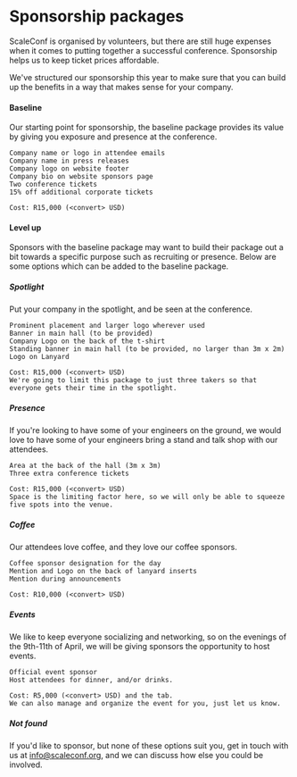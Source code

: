 # Sponsorship packages

ScaleConf is organised by volunteers, but there are still huge expenses when
it comes to putting together a successful conference. Sponsorship helps us to
keep ticket prices affordable.

We've structured our sponsorship this year to make sure that you can build
up the benefits in a way that makes sense for your company.

#### Baseline

Our starting point for sponsorship, the baseline package provides its value
by giving you exposure and presence at the conference.

    Company name or logo in attendee emails
    Company name in press releases
    Company logo on website footer
    Company bio on website sponsors page
    Two conference tickets
    15% off additional corporate tickets
    
    Cost: R15,000 (<convert> USD)

#### Level up

Sponsors with the baseline package may want to build their package out a bit
towards a specific purpose such as recruiting or presence. Below are some
options which can be added to the baseline package.

##### Spotlight

Put your company in the spotlight, and be seen at the conference.

    Prominent placement and larger logo wherever used
    Banner in main hall (to be provided)
    Company Logo on the back of the t-shirt
    Standing banner in main hall (to be provided, no larger than 3m x 2m)
    Logo on Lanyard
    
    Cost: R15,000 (<convert> USD)
    We're going to limit this package to just three takers so that
    everyone gets their time in the spotlight.

##### Presence
    
If you're looking to have some of your engineers on the ground, we would love
to have some of your engineers bring a stand and talk shop with our attendees.

    Area at the back of the hall (3m x 3m)
    Three extra conference tickets
    
    Cost: R15,000 (<convert> USD)
    Space is the limiting factor here, so we will only be able to squeeze
    five spots into the venue.

##### Coffee

Our attendees love coffee, and they love our coffee sponsors.

    Coffee sponsor designation for the day
    Mention and Logo on the back of lanyard inserts
    Mention during announcements
    
    Cost: R10,000 (<convert> USD)

##### Events

We like to keep everyone socializing and networking, so on the evenings of the
9th-11th of April, we will be giving sponsors the opportunity to host events.

    Official event sponsor
    Host attendees for dinner, and/or drinks.
    
    Cost: R5,000 (<convert> USD) and the tab.
    We can also manage and organize the event for you, just let us know.

##### Not found

If you'd like to sponsor, but none of these options suit you, get in touch
with us at info@scaleconf.org, and we can discuss how else you could be
involved.

